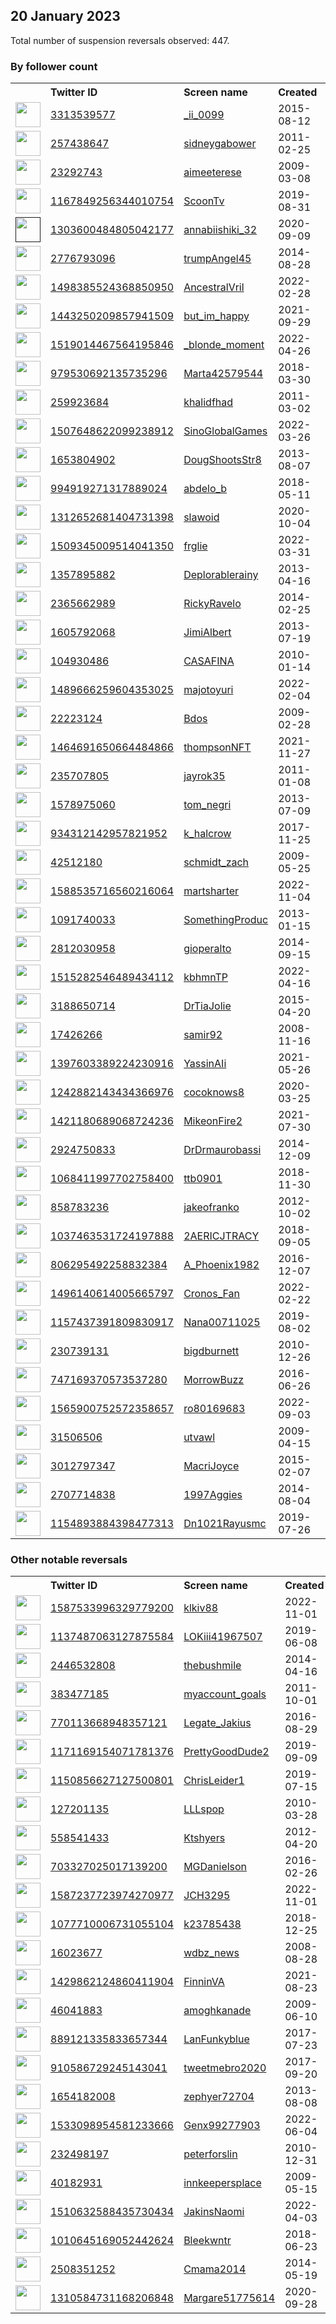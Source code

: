 
## 20 January 2023
Total number of suspension reversals observed: 447.

### By follower count
<table><tr><th></th><th align="left">Twitter ID</th><th align="left">Screen name</th>
<th align="left">Created</th><th align="left">Status</th><th align="left">Suspended</th><th align="left">Followers</th>
<tr><td><a href="https://pbs.twimg.com/profile_images/1354339447454707714/9SkKrAPy_normal.jpg"><img src="https://pbs.twimg.com/profile_images/1354339447454707714/9SkKrAPy_normal.jpg" width="40px" height="40px" align="center"/></a></td><td><a href="https://twitter.com/intent/user?user_id=3313539577">3313539577</a></td><td><a href="https://twitter.com/_ii_0099">_ii_0099</a></td><td>2015-08-12</td><td align="center"></td><td>2023-01-14</td><td>100552</td></tr>
<tr><td><a href="https://pbs.twimg.com/profile_images/1602730491102302208/nfCXF-er_normal.jpg"><img src="https://pbs.twimg.com/profile_images/1602730491102302208/nfCXF-er_normal.jpg" width="40px" height="40px" align="center"/></a></td><td><a href="https://twitter.com/intent/user?user_id=257438647">257438647</a></td><td><a href="https://twitter.com/sidneygabower">sidneygabower</a></td><td>2011-02-25</td><td align="center"></td><td>2022-12-17</td><td>48301</td></tr>
<tr><td><a href="https://pbs.twimg.com/profile_images/1515332535202775042/MVbmcbAd_normal.jpg"><img src="https://pbs.twimg.com/profile_images/1515332535202775042/MVbmcbAd_normal.jpg" width="40px" height="40px" align="center"/></a></td><td><a href="https://twitter.com/intent/user?user_id=23292743">23292743</a></td><td><a href="https://twitter.com/aimeeterese">aimeeterese</a></td><td>2009-03-08</td><td align="center"></td><td>2023-01-06</td><td>37005</td></tr>
<tr><td><a href="https://pbs.twimg.com/profile_images/1373374068192374788/4mLDYoUP_normal.jpg"><img src="https://pbs.twimg.com/profile_images/1373374068192374788/4mLDYoUP_normal.jpg" width="40px" height="40px" align="center"/></a></td><td><a href="https://twitter.com/intent/user?user_id=1167849256344010754">1167849256344010754</a></td><td><a href="https://twitter.com/ScoonTv">ScoonTv</a></td><td>2019-08-31</td><td align="center"></td><td>2022-08-17</td><td>29289</td></tr>
<tr><td><a href=""><img src="" width="40px" height="40px" align="center"/></a></td><td><a href="https://twitter.com/intent/user?user_id=1303600484805042177">1303600484805042177</a></td><td><a href="https://twitter.com/annabiishiki_32">annabiishiki_32</a></td><td>2020-09-09</td><td align="center"></td><td>2022-10-30</td><td>23574</td></tr>
<tr><td><a href="https://pbs.twimg.com/profile_images/1267560867496890371/E6WjYxKc_normal.jpg"><img src="https://pbs.twimg.com/profile_images/1267560867496890371/E6WjYxKc_normal.jpg" width="40px" height="40px" align="center"/></a></td><td><a href="https://twitter.com/intent/user?user_id=2776793096">2776793096</a></td><td><a href="https://twitter.com/trumpAngel45">trumpAngel45</a></td><td>2014-08-28</td><td align="center"></td><td></td><td>18765</td></tr>
<tr><td><a href="https://pbs.twimg.com/profile_images/1618911365111898119/OmVRKgkB_normal.jpg"><img src="https://pbs.twimg.com/profile_images/1618911365111898119/OmVRKgkB_normal.jpg" width="40px" height="40px" align="center"/></a></td><td><a href="https://twitter.com/intent/user?user_id=1498385524368850950">1498385524368850950</a></td><td><a href="https://twitter.com/AncestralVril">AncestralVril</a></td><td>2022-02-28</td><td align="center"></td><td>2022-10-26</td><td>17232</td></tr>
<tr><td><a href="https://pbs.twimg.com/profile_images/1548131530257485827/OVs5Q-DT_normal.jpg"><img src="https://pbs.twimg.com/profile_images/1548131530257485827/OVs5Q-DT_normal.jpg" width="40px" height="40px" align="center"/></a></td><td><a href="https://twitter.com/intent/user?user_id=1443250209857941509">1443250209857941509</a></td><td><a href="https://twitter.com/but_im_happy">but_im_happy</a></td><td>2021-09-29</td><td align="center"></td><td>2022-07-28</td><td>11913</td></tr>
<tr><td><a href="https://pbs.twimg.com/profile_images/1583589886334062594/7wWPMG9z_normal.jpg"><img src="https://pbs.twimg.com/profile_images/1583589886334062594/7wWPMG9z_normal.jpg" width="40px" height="40px" align="center"/></a></td><td><a href="https://twitter.com/intent/user?user_id=1519014467564195846">1519014467564195846</a></td><td><a href="https://twitter.com/_blonde_moment">_blonde_moment</a></td><td>2022-04-26</td><td align="center"></td><td>2022-11-02</td><td>10467</td></tr>
<tr><td><a href="https://pbs.twimg.com/profile_images/1510400305485258752/uLujVZCl_normal.jpg"><img src="https://pbs.twimg.com/profile_images/1510400305485258752/uLujVZCl_normal.jpg" width="40px" height="40px" align="center"/></a></td><td><a href="https://twitter.com/intent/user?user_id=979530692135735296">979530692135735296</a></td><td><a href="https://twitter.com/Marta42579544">Marta42579544</a></td><td>2018-03-30</td><td align="center"></td><td>2023-01-15</td><td>8128</td></tr>
<tr><td><a href="https://pbs.twimg.com/profile_images/1595142530953363477/1ILSrqnq_normal.jpg"><img src="https://pbs.twimg.com/profile_images/1595142530953363477/1ILSrqnq_normal.jpg" width="40px" height="40px" align="center"/></a></td><td><a href="https://twitter.com/intent/user?user_id=259923684">259923684</a></td><td><a href="https://twitter.com/khalidfhad">khalidfhad</a></td><td>2011-03-02</td><td align="center"></td><td>2023-01-15</td><td>6577</td></tr>
<tr><td><a href="https://pbs.twimg.com/profile_images/1568252323897417730/7Ib40TN5_normal.jpg"><img src="https://pbs.twimg.com/profile_images/1568252323897417730/7Ib40TN5_normal.jpg" width="40px" height="40px" align="center"/></a></td><td><a href="https://twitter.com/intent/user?user_id=1507648622099238912">1507648622099238912</a></td><td><a href="https://twitter.com/SinoGlobalGames">SinoGlobalGames</a></td><td>2022-03-26</td><td align="center"></td><td>2023-01-13</td><td>6521</td></tr>
<tr><td><a href="https://pbs.twimg.com/profile_images/1336667000890929153/GVLlNSLD_normal.jpg"><img src="https://pbs.twimg.com/profile_images/1336667000890929153/GVLlNSLD_normal.jpg" width="40px" height="40px" align="center"/></a></td><td><a href="https://twitter.com/intent/user?user_id=1653804902">1653804902</a></td><td><a href="https://twitter.com/DougShootsStr8">DougShootsStr8</a></td><td>2013-08-07</td><td align="center"></td><td>2022-10-22</td><td>5417</td></tr>
<tr><td><a href="https://pbs.twimg.com/profile_images/1618853150861008896/M7Crt-XH_normal.jpg"><img src="https://pbs.twimg.com/profile_images/1618853150861008896/M7Crt-XH_normal.jpg" width="40px" height="40px" align="center"/></a></td><td><a href="https://twitter.com/intent/user?user_id=994919271317889024">994919271317889024</a></td><td><a href="https://twitter.com/abdelo_b">abdelo_b</a></td><td>2018-05-11</td><td align="center"></td><td>2023-01-08</td><td>5372</td></tr>
<tr><td><a href="https://pbs.twimg.com/profile_images/1618249756790095872/7e95xDul_normal.jpg"><img src="https://pbs.twimg.com/profile_images/1618249756790095872/7e95xDul_normal.jpg" width="40px" height="40px" align="center"/></a></td><td><a href="https://twitter.com/intent/user?user_id=1312652681404731398">1312652681404731398</a></td><td><a href="https://twitter.com/slawoid">slawoid</a></td><td>2020-10-04</td><td align="center"></td><td>2022-12-06</td><td>5299</td></tr>
<tr><td><a href="https://pbs.twimg.com/profile_images/1608974939318525952/JC-noRaN_normal.jpg"><img src="https://pbs.twimg.com/profile_images/1608974939318525952/JC-noRaN_normal.jpg" width="40px" height="40px" align="center"/></a></td><td><a href="https://twitter.com/intent/user?user_id=1509345009514041350">1509345009514041350</a></td><td><a href="https://twitter.com/frglie">frglie</a></td><td>2022-03-31</td><td align="center"></td><td>2023-01-12</td><td>5263</td></tr>
<tr><td><a href="https://abs.twimg.com/sticky/default_profile_images/default_profile_normal.png"><img src="https://abs.twimg.com/sticky/default_profile_images/default_profile_normal.png" width="40px" height="40px" align="center"/></a></td><td><a href="https://twitter.com/intent/user?user_id=1357895882">1357895882</a></td><td><a href="https://twitter.com/Deplorablerainy">Deplorablerainy</a></td><td>2013-04-16</td><td align="center"></td><td></td><td>4931</td></tr>
<tr><td><a href="https://pbs.twimg.com/profile_images/1618586482918187008/CVHznOWX_normal.jpg"><img src="https://pbs.twimg.com/profile_images/1618586482918187008/CVHznOWX_normal.jpg" width="40px" height="40px" align="center"/></a></td><td><a href="https://twitter.com/intent/user?user_id=2365662989">2365662989</a></td><td><a href="https://twitter.com/RickyRavelo">RickyRavelo</a></td><td>2014-02-25</td><td align="center"></td><td>2022-09-04</td><td>4831</td></tr>
<tr><td><a href="https://pbs.twimg.com/profile_images/1600441200473001984/S1r4jktE_normal.jpg"><img src="https://pbs.twimg.com/profile_images/1600441200473001984/S1r4jktE_normal.jpg" width="40px" height="40px" align="center"/></a></td><td><a href="https://twitter.com/intent/user?user_id=1605792068">1605792068</a></td><td><a href="https://twitter.com/JimiAlbert">JimiAlbert</a></td><td>2013-07-19</td><td align="center"></td><td>2023-01-15</td><td>4175</td></tr>
<tr><td><a href="https://pbs.twimg.com/profile_images/1404899207647952899/HgNucGgj_normal.jpg"><img src="https://pbs.twimg.com/profile_images/1404899207647952899/HgNucGgj_normal.jpg" width="40px" height="40px" align="center"/></a></td><td><a href="https://twitter.com/intent/user?user_id=104930486">104930486</a></td><td><a href="https://twitter.com/CASAFINA">CASAFINA</a></td><td>2010-01-14</td><td align="center"></td><td>2022-07-03</td><td>3796</td></tr>
<tr><td><a href="https://pbs.twimg.com/profile_images/1606630164057960448/I-u-e-73_normal.jpg"><img src="https://pbs.twimg.com/profile_images/1606630164057960448/I-u-e-73_normal.jpg" width="40px" height="40px" align="center"/></a></td><td><a href="https://twitter.com/intent/user?user_id=1489666259604353025">1489666259604353025</a></td><td><a href="https://twitter.com/majotoyuri">majotoyuri</a></td><td>2022-02-04</td><td align="center"></td><td>2023-01-16</td><td>3684</td></tr>
<tr><td><a href="https://pbs.twimg.com/profile_images/1591388946440896515/OLSPejkC_normal.jpg"><img src="https://pbs.twimg.com/profile_images/1591388946440896515/OLSPejkC_normal.jpg" width="40px" height="40px" align="center"/></a></td><td><a href="https://twitter.com/intent/user?user_id=22223124">22223124</a></td><td><a href="https://twitter.com/Bdos">Bdos</a></td><td>2009-02-28</td><td align="center"></td><td>2023-01-15</td><td>3573</td></tr>
<tr><td><a href="https://pbs.twimg.com/profile_images/1611557482320601089/JVLnoFKU_normal.jpg"><img src="https://pbs.twimg.com/profile_images/1611557482320601089/JVLnoFKU_normal.jpg" width="40px" height="40px" align="center"/></a></td><td><a href="https://twitter.com/intent/user?user_id=1464691650664484866">1464691650664484866</a></td><td><a href="https://twitter.com/thompsonNFT">thompsonNFT</a></td><td>2021-11-27</td><td align="center"></td><td>2023-01-16</td><td>3557</td></tr>
<tr><td><a href="https://pbs.twimg.com/profile_images/1543789161831874560/m9Vetsks_normal.jpg"><img src="https://pbs.twimg.com/profile_images/1543789161831874560/m9Vetsks_normal.jpg" width="40px" height="40px" align="center"/></a></td><td><a href="https://twitter.com/intent/user?user_id=235707805">235707805</a></td><td><a href="https://twitter.com/jayrok35">jayrok35</a></td><td>2011-01-08</td><td align="center"></td><td>2023-01-19</td><td>3274</td></tr>
<tr><td><a href="https://pbs.twimg.com/profile_images/624950891171434496/7ZXYgyz1_normal.jpg"><img src="https://pbs.twimg.com/profile_images/624950891171434496/7ZXYgyz1_normal.jpg" width="40px" height="40px" align="center"/></a></td><td><a href="https://twitter.com/intent/user?user_id=1578975060">1578975060</a></td><td><a href="https://twitter.com/tom_negri">tom_negri</a></td><td>2013-07-09</td><td align="center"></td><td>2023-01-16</td><td>2994</td></tr>
<tr><td><a href="https://pbs.twimg.com/profile_images/1616437717339983872/KH7U5AiC_normal.jpg"><img src="https://pbs.twimg.com/profile_images/1616437717339983872/KH7U5AiC_normal.jpg" width="40px" height="40px" align="center"/></a></td><td><a href="https://twitter.com/intent/user?user_id=934312142957821952">934312142957821952</a></td><td><a href="https://twitter.com/k_halcrow">k_halcrow</a></td><td>2017-11-25</td><td align="center"></td><td>2023-01-13</td><td>2878</td></tr>
<tr><td><a href="https://pbs.twimg.com/profile_images/1618386734064050183/QqZuXKnV_normal.jpg"><img src="https://pbs.twimg.com/profile_images/1618386734064050183/QqZuXKnV_normal.jpg" width="40px" height="40px" align="center"/></a></td><td><a href="https://twitter.com/intent/user?user_id=42512180">42512180</a></td><td><a href="https://twitter.com/schmidt_zach">schmidt_zach</a></td><td>2009-05-25</td><td align="center"></td><td>2022-06-17</td><td>2851</td></tr>
<tr><td><a href="https://pbs.twimg.com/profile_images/1588538761192816643/X9HpFe5u_normal.jpg"><img src="https://pbs.twimg.com/profile_images/1588538761192816643/X9HpFe5u_normal.jpg" width="40px" height="40px" align="center"/></a></td><td><a href="https://twitter.com/intent/user?user_id=1588535716560216064">1588535716560216064</a></td><td><a href="https://twitter.com/martsharter">martsharter</a></td><td>2022-11-04</td><td align="center"></td><td>2023-01-12</td><td>2834</td></tr>
<tr><td><a href="https://pbs.twimg.com/profile_images/1333480525433073667/PuBpu4y__normal.jpg"><img src="https://pbs.twimg.com/profile_images/1333480525433073667/PuBpu4y__normal.jpg" width="40px" height="40px" align="center"/></a></td><td><a href="https://twitter.com/intent/user?user_id=1091740033">1091740033</a></td><td><a href="https://twitter.com/SomethingProduc">SomethingProduc</a></td><td>2013-01-15</td><td align="center"></td><td>2022-11-03</td><td>2784</td></tr>
<tr><td><a href="https://pbs.twimg.com/profile_images/1595834065864851467/Ek5SoOlB_normal.jpg"><img src="https://pbs.twimg.com/profile_images/1595834065864851467/Ek5SoOlB_normal.jpg" width="40px" height="40px" align="center"/></a></td><td><a href="https://twitter.com/intent/user?user_id=2812030958">2812030958</a></td><td><a href="https://twitter.com/gioperalto">gioperalto</a></td><td>2014-09-15</td><td align="center">🔒</td><td>2023-01-15</td><td>2784</td></tr>
<tr><td><a href="https://pbs.twimg.com/profile_images/1515538584744660993/1zyKMMco_normal.jpg"><img src="https://pbs.twimg.com/profile_images/1515538584744660993/1zyKMMco_normal.jpg" width="40px" height="40px" align="center"/></a></td><td><a href="https://twitter.com/intent/user?user_id=1515282546489434112">1515282546489434112</a></td><td><a href="https://twitter.com/kbhmnTP">kbhmnTP</a></td><td>2022-04-16</td><td align="center"></td><td>2022-12-09</td><td>2696</td></tr>
<tr><td><a href="https://pbs.twimg.com/profile_images/1448032963501953025/xl6Ew-3b_normal.jpg"><img src="https://pbs.twimg.com/profile_images/1448032963501953025/xl6Ew-3b_normal.jpg" width="40px" height="40px" align="center"/></a></td><td><a href="https://twitter.com/intent/user?user_id=3188650714">3188650714</a></td><td><a href="https://twitter.com/DrTiaJolie">DrTiaJolie</a></td><td>2015-04-20</td><td align="center"></td><td>2023-01-14</td><td>2695</td></tr>
<tr><td><a href="https://pbs.twimg.com/profile_images/1586824849359511555/EjSg2wRP_normal.jpg"><img src="https://pbs.twimg.com/profile_images/1586824849359511555/EjSg2wRP_normal.jpg" width="40px" height="40px" align="center"/></a></td><td><a href="https://twitter.com/intent/user?user_id=17426266">17426266</a></td><td><a href="https://twitter.com/samir92">samir92</a></td><td>2008-11-16</td><td align="center"></td><td>2023-01-10</td><td>2652</td></tr>
<tr><td><a href="https://pbs.twimg.com/profile_images/1617066609272659968/xdkNOAZa_normal.jpg"><img src="https://pbs.twimg.com/profile_images/1617066609272659968/xdkNOAZa_normal.jpg" width="40px" height="40px" align="center"/></a></td><td><a href="https://twitter.com/intent/user?user_id=1397603389224230916">1397603389224230916</a></td><td><a href="https://twitter.com/YassinAIi">YassinAIi</a></td><td>2021-05-26</td><td align="center"></td><td>2023-01-15</td><td>2559</td></tr>
<tr><td><a href="https://pbs.twimg.com/profile_images/1348732032776593416/q499y-1Q_normal.jpg"><img src="https://pbs.twimg.com/profile_images/1348732032776593416/q499y-1Q_normal.jpg" width="40px" height="40px" align="center"/></a></td><td><a href="https://twitter.com/intent/user?user_id=1242882143434366976">1242882143434366976</a></td><td><a href="https://twitter.com/cocoknows8">cocoknows8</a></td><td>2020-03-25</td><td align="center"></td><td>2023-01-15</td><td>2540</td></tr>
<tr><td><a href="https://pbs.twimg.com/profile_images/1421180922574118919/yHZ2FUI6_normal.jpg"><img src="https://pbs.twimg.com/profile_images/1421180922574118919/yHZ2FUI6_normal.jpg" width="40px" height="40px" align="center"/></a></td><td><a href="https://twitter.com/intent/user?user_id=1421180689068724236">1421180689068724236</a></td><td><a href="https://twitter.com/MikeonFire2">MikeonFire2</a></td><td>2021-07-30</td><td align="center"></td><td>2022-07-17</td><td>2540</td></tr>
<tr><td><a href="https://pbs.twimg.com/profile_images/930595940955820033/sb379kHa_normal.jpg"><img src="https://pbs.twimg.com/profile_images/930595940955820033/sb379kHa_normal.jpg" width="40px" height="40px" align="center"/></a></td><td><a href="https://twitter.com/intent/user?user_id=2924750833">2924750833</a></td><td><a href="https://twitter.com/DrDrmaurobassi">DrDrmaurobassi</a></td><td>2014-12-09</td><td align="center"></td><td>2022-04-24</td><td>2491</td></tr>
<tr><td><a href="https://pbs.twimg.com/profile_images/1481878849352867845/DgjMKK-3_normal.jpg"><img src="https://pbs.twimg.com/profile_images/1481878849352867845/DgjMKK-3_normal.jpg" width="40px" height="40px" align="center"/></a></td><td><a href="https://twitter.com/intent/user?user_id=1068411997702758400">1068411997702758400</a></td><td><a href="https://twitter.com/ttb0901">ttb0901</a></td><td>2018-11-30</td><td align="center"></td><td>2022-07-12</td><td>2468</td></tr>
<tr><td><a href="https://pbs.twimg.com/profile_images/1607989779395710976/28_0w1vF_normal.png"><img src="https://pbs.twimg.com/profile_images/1607989779395710976/28_0w1vF_normal.png" width="40px" height="40px" align="center"/></a></td><td><a href="https://twitter.com/intent/user?user_id=858783236">858783236</a></td><td><a href="https://twitter.com/jakeofranko">jakeofranko</a></td><td>2012-10-02</td><td align="center"></td><td>2023-01-11</td><td>2440</td></tr>
<tr><td><a href="https://pbs.twimg.com/profile_images/1617318823882899456/GZG-WYJc_normal.jpg"><img src="https://pbs.twimg.com/profile_images/1617318823882899456/GZG-WYJc_normal.jpg" width="40px" height="40px" align="center"/></a></td><td><a href="https://twitter.com/intent/user?user_id=1037463531724197888">1037463531724197888</a></td><td><a href="https://twitter.com/2AERICJTRACY">2AERICJTRACY</a></td><td>2018-09-05</td><td align="center"></td><td>2022-10-29</td><td>2406</td></tr>
<tr><td><a href="https://pbs.twimg.com/profile_images/1592000759830380544/jgEciSGE_normal.jpg"><img src="https://pbs.twimg.com/profile_images/1592000759830380544/jgEciSGE_normal.jpg" width="40px" height="40px" align="center"/></a></td><td><a href="https://twitter.com/intent/user?user_id=806295492258832384">806295492258832384</a></td><td><a href="https://twitter.com/A_Phoenix1982">A_Phoenix1982</a></td><td>2016-12-07</td><td align="center"></td><td>2022-12-11</td><td>2336</td></tr>
<tr><td><a href="https://pbs.twimg.com/profile_images/1616122128075571219/2-xTShm-_normal.jpg"><img src="https://pbs.twimg.com/profile_images/1616122128075571219/2-xTShm-_normal.jpg" width="40px" height="40px" align="center"/></a></td><td><a href="https://twitter.com/intent/user?user_id=1496140614005665797">1496140614005665797</a></td><td><a href="https://twitter.com/Cronos_Fan">Cronos_Fan</a></td><td>2022-02-22</td><td align="center"></td><td>2023-01-16</td><td>2305</td></tr>
<tr><td><a href="https://pbs.twimg.com/profile_images/1166178734971338752/ka7XTVF1_normal.jpg"><img src="https://pbs.twimg.com/profile_images/1166178734971338752/ka7XTVF1_normal.jpg" width="40px" height="40px" align="center"/></a></td><td><a href="https://twitter.com/intent/user?user_id=1157437391809830917">1157437391809830917</a></td><td><a href="https://twitter.com/Nana00711025">Nana00711025</a></td><td>2019-08-02</td><td align="center"></td><td></td><td>2279</td></tr>
<tr><td><a href="https://pbs.twimg.com/profile_images/1619100666584043522/O13wDRQ7_normal.jpg"><img src="https://pbs.twimg.com/profile_images/1619100666584043522/O13wDRQ7_normal.jpg" width="40px" height="40px" align="center"/></a></td><td><a href="https://twitter.com/intent/user?user_id=230739131">230739131</a></td><td><a href="https://twitter.com/bigdburnett">bigdburnett</a></td><td>2010-12-26</td><td align="center"></td><td></td><td>2240</td></tr>
<tr><td><a href="https://pbs.twimg.com/profile_images/1613471302085476353/6f-7ETRa_normal.jpg"><img src="https://pbs.twimg.com/profile_images/1613471302085476353/6f-7ETRa_normal.jpg" width="40px" height="40px" align="center"/></a></td><td><a href="https://twitter.com/intent/user?user_id=747169370573537280">747169370573537280</a></td><td><a href="https://twitter.com/MorrowBuzz">MorrowBuzz</a></td><td>2016-06-26</td><td align="center"></td><td>2023-01-13</td><td>2235</td></tr>
<tr><td><a href="https://pbs.twimg.com/profile_images/1616487157681487887/kh8a0yET_normal.jpg"><img src="https://pbs.twimg.com/profile_images/1616487157681487887/kh8a0yET_normal.jpg" width="40px" height="40px" align="center"/></a></td><td><a href="https://twitter.com/intent/user?user_id=1565900752572358657">1565900752572358657</a></td><td><a href="https://twitter.com/ro80169683">ro80169683</a></td><td>2022-09-03</td><td align="center"></td><td>2023-01-16</td><td>2199</td></tr>
<tr><td><a href="https://pbs.twimg.com/profile_images/1616112387190317058/KozT43II_normal.jpg"><img src="https://pbs.twimg.com/profile_images/1616112387190317058/KozT43II_normal.jpg" width="40px" height="40px" align="center"/></a></td><td><a href="https://twitter.com/intent/user?user_id=31506506">31506506</a></td><td><a href="https://twitter.com/utvawl">utvawl</a></td><td>2009-04-15</td><td align="center"></td><td>2023-01-15</td><td>2165</td></tr>
<tr><td><a href="https://pbs.twimg.com/profile_images/564187172249432065/-6CTKTCN_normal.jpeg"><img src="https://pbs.twimg.com/profile_images/564187172249432065/-6CTKTCN_normal.jpeg" width="40px" height="40px" align="center"/></a></td><td><a href="https://twitter.com/intent/user?user_id=3012797347">3012797347</a></td><td><a href="https://twitter.com/MacriJoyce">MacriJoyce</a></td><td>2015-02-07</td><td align="center"></td><td>2022-12-14</td><td>2141</td></tr>
<tr><td><a href="https://pbs.twimg.com/profile_images/1475100419609313281/BrNdr1wU_normal.jpg"><img src="https://pbs.twimg.com/profile_images/1475100419609313281/BrNdr1wU_normal.jpg" width="40px" height="40px" align="center"/></a></td><td><a href="https://twitter.com/intent/user?user_id=2707714838">2707714838</a></td><td><a href="https://twitter.com/1997Aggies">1997Aggies</a></td><td>2014-08-04</td><td align="center"></td><td>2023-01-13</td><td>2136</td></tr>
<tr><td><a href="https://pbs.twimg.com/profile_images/1618789953336475651/jywbM0bs_normal.jpg"><img src="https://pbs.twimg.com/profile_images/1618789953336475651/jywbM0bs_normal.jpg" width="40px" height="40px" align="center"/></a></td><td><a href="https://twitter.com/intent/user?user_id=1154893884398477313">1154893884398477313</a></td><td><a href="https://twitter.com/Dn1021Rayusmc">Dn1021Rayusmc</a></td><td>2019-07-26</td><td align="center"></td><td></td><td>2120</td></tr>
</table>

### Other notable reversals
<table><tr><th></th><th align="left">Twitter ID</th><th align="left">Screen name</th>
<th align="left">Created</th><th align="left">Status</th><th align="left">Suspended</th><th align="left">Followers</th>
<tr><td><a href="https://pbs.twimg.com/profile_images/1601307208402305024/mY13_7yU_normal.jpg"><img src="https://pbs.twimg.com/profile_images/1601307208402305024/mY13_7yU_normal.jpg" width="40px" height="40px" align="center"/></a></td><td><a href="https://twitter.com/intent/user?user_id=1587533996329779200">1587533996329779200</a></td><td><a href="https://twitter.com/klkiv88">klkiv88</a></td><td>2022-11-01</td><td align="center">🔒</td><td>2022-12-19</td><td>277</td></tr>
<tr><td><a href="https://pbs.twimg.com/profile_images/1508177443273809922/MPMSnouB_normal.jpg"><img src="https://pbs.twimg.com/profile_images/1508177443273809922/MPMSnouB_normal.jpg" width="40px" height="40px" align="center"/></a></td><td><a href="https://twitter.com/intent/user?user_id=1137487063127875584">1137487063127875584</a></td><td><a href="https://twitter.com/LOKiii41967507">LOKiii41967507</a></td><td>2019-06-08</td><td align="center"></td><td>2022-12-09</td><td>1222</td></tr>
<tr><td><a href="https://pbs.twimg.com/profile_images/1278812827034271744/8lHpj6SY_normal.jpg"><img src="https://pbs.twimg.com/profile_images/1278812827034271744/8lHpj6SY_normal.jpg" width="40px" height="40px" align="center"/></a></td><td><a href="https://twitter.com/intent/user?user_id=2446532808">2446532808</a></td><td><a href="https://twitter.com/thebushmile">thebushmile</a></td><td>2014-04-16</td><td align="center"></td><td>2023-01-14</td><td>196</td></tr>
<tr><td><a href="https://pbs.twimg.com/profile_images/1506979335697321988/a9YvpQU1_normal.jpg"><img src="https://pbs.twimg.com/profile_images/1506979335697321988/a9YvpQU1_normal.jpg" width="40px" height="40px" align="center"/></a></td><td><a href="https://twitter.com/intent/user?user_id=383477185">383477185</a></td><td><a href="https://twitter.com/myaccount_goals">myaccount_goals</a></td><td>2011-10-01</td><td align="center"></td><td>2023-01-17</td><td>250</td></tr>
<tr><td><a href="https://pbs.twimg.com/profile_images/1588148719547207685/_uxbtRS3_normal.jpg"><img src="https://pbs.twimg.com/profile_images/1588148719547207685/_uxbtRS3_normal.jpg" width="40px" height="40px" align="center"/></a></td><td><a href="https://twitter.com/intent/user?user_id=770113668948357121">770113668948357121</a></td><td><a href="https://twitter.com/Legate_Jakius">Legate_Jakius</a></td><td>2016-08-29</td><td align="center"></td><td>2023-01-15</td><td>95</td></tr>
<tr><td><a href="https://pbs.twimg.com/profile_images/1171169265023688705/42_eITUP_normal.jpg"><img src="https://pbs.twimg.com/profile_images/1171169265023688705/42_eITUP_normal.jpg" width="40px" height="40px" align="center"/></a></td><td><a href="https://twitter.com/intent/user?user_id=1171169154071781376">1171169154071781376</a></td><td><a href="https://twitter.com/PrettyGoodDude2">PrettyGoodDude2</a></td><td>2019-09-09</td><td align="center"></td><td>2023-01-13</td><td>87</td></tr>
<tr><td><a href="https://pbs.twimg.com/profile_images/1586760219304001536/B4KtwZd5_normal.jpg"><img src="https://pbs.twimg.com/profile_images/1586760219304001536/B4KtwZd5_normal.jpg" width="40px" height="40px" align="center"/></a></td><td><a href="https://twitter.com/intent/user?user_id=1150856627127500801">1150856627127500801</a></td><td><a href="https://twitter.com/ChrisLeider1">ChrisLeider1</a></td><td>2019-07-15</td><td align="center"></td><td>2023-01-14</td><td>1069</td></tr>
<tr><td><a href="https://pbs.twimg.com/profile_images/1295464244754944000/rI75FJMu_normal.jpg"><img src="https://pbs.twimg.com/profile_images/1295464244754944000/rI75FJMu_normal.jpg" width="40px" height="40px" align="center"/></a></td><td><a href="https://twitter.com/intent/user?user_id=127201135">127201135</a></td><td><a href="https://twitter.com/LLLspop">LLLspop</a></td><td>2010-03-28</td><td align="center"></td><td>2023-01-18</td><td>407</td></tr>
<tr><td><a href="https://pbs.twimg.com/profile_images/922259555723161600/C9HDDOvy_normal.jpg"><img src="https://pbs.twimg.com/profile_images/922259555723161600/C9HDDOvy_normal.jpg" width="40px" height="40px" align="center"/></a></td><td><a href="https://twitter.com/intent/user?user_id=558541433">558541433</a></td><td><a href="https://twitter.com/Ktshyers">Ktshyers</a></td><td>2012-04-20</td><td align="center">🔒</td><td>2023-01-14</td><td>8</td></tr>
<tr><td><a href="https://pbs.twimg.com/profile_images/1145417096106512384/WkU_79zo_normal.jpg"><img src="https://pbs.twimg.com/profile_images/1145417096106512384/WkU_79zo_normal.jpg" width="40px" height="40px" align="center"/></a></td><td><a href="https://twitter.com/intent/user?user_id=703327025017139200">703327025017139200</a></td><td><a href="https://twitter.com/MGDanielson">MGDanielson</a></td><td>2016-02-26</td><td align="center"></td><td>2023-01-15</td><td>176</td></tr>
<tr><td><a href="https://pbs.twimg.com/profile_images/1587238901193883649/bW353SVR_normal.jpg"><img src="https://pbs.twimg.com/profile_images/1587238901193883649/bW353SVR_normal.jpg" width="40px" height="40px" align="center"/></a></td><td><a href="https://twitter.com/intent/user?user_id=1587237723974270977">1587237723974270977</a></td><td><a href="https://twitter.com/JCH3295">JCH3295</a></td><td>2022-11-01</td><td align="center"></td><td>2023-01-15</td><td>155</td></tr>
<tr><td><a href="https://pbs.twimg.com/profile_images/1077916299945226241/brnfKmYR_normal.jpg"><img src="https://pbs.twimg.com/profile_images/1077916299945226241/brnfKmYR_normal.jpg" width="40px" height="40px" align="center"/></a></td><td><a href="https://twitter.com/intent/user?user_id=1077710006731055104">1077710006731055104</a></td><td><a href="https://twitter.com/k23785438">k23785438</a></td><td>2018-12-25</td><td align="center"></td><td>2023-01-14</td><td>174</td></tr>
<tr><td><a href="https://pbs.twimg.com/profile_images/1565403162151985152/uip5iGQd_normal.jpg"><img src="https://pbs.twimg.com/profile_images/1565403162151985152/uip5iGQd_normal.jpg" width="40px" height="40px" align="center"/></a></td><td><a href="https://twitter.com/intent/user?user_id=16023677">16023677</a></td><td><a href="https://twitter.com/wdbz_news">wdbz_news</a></td><td>2008-08-28</td><td align="center"></td><td>2022-12-23</td><td>878</td></tr>
<tr><td><a href="https://pbs.twimg.com/profile_images/1429862229655105539/Cawkg3fi_normal.jpg"><img src="https://pbs.twimg.com/profile_images/1429862229655105539/Cawkg3fi_normal.jpg" width="40px" height="40px" align="center"/></a></td><td><a href="https://twitter.com/intent/user?user_id=1429862124860411904">1429862124860411904</a></td><td><a href="https://twitter.com/FinninVA">FinninVA</a></td><td>2021-08-23</td><td align="center"></td><td>2023-01-15</td><td>19</td></tr>
<tr><td><a href="https://pbs.twimg.com/profile_images/916526788234297344/qwgWhBTn_normal.jpg"><img src="https://pbs.twimg.com/profile_images/916526788234297344/qwgWhBTn_normal.jpg" width="40px" height="40px" align="center"/></a></td><td><a href="https://twitter.com/intent/user?user_id=46041883">46041883</a></td><td><a href="https://twitter.com/amoghkanade">amoghkanade</a></td><td>2009-06-10</td><td align="center">🔒</td><td>2023-01-16</td><td>592</td></tr>
<tr><td><a href="https://pbs.twimg.com/profile_images/1500133769700954116/oXXClJ9c_normal.jpg"><img src="https://pbs.twimg.com/profile_images/1500133769700954116/oXXClJ9c_normal.jpg" width="40px" height="40px" align="center"/></a></td><td><a href="https://twitter.com/intent/user?user_id=889121335833657344">889121335833657344</a></td><td><a href="https://twitter.com/LanFunkyblue">LanFunkyblue</a></td><td>2017-07-23</td><td align="center"></td><td>2023-01-15</td><td>408</td></tr>
<tr><td><a href="https://pbs.twimg.com/profile_images/1225832298848956416/aoDueg9b_normal.jpg"><img src="https://pbs.twimg.com/profile_images/1225832298848956416/aoDueg9b_normal.jpg" width="40px" height="40px" align="center"/></a></td><td><a href="https://twitter.com/intent/user?user_id=910586729245143041">910586729245143041</a></td><td><a href="https://twitter.com/tweetmebro2020">tweetmebro2020</a></td><td>2017-09-20</td><td align="center"></td><td>2023-01-15</td><td>96</td></tr>
<tr><td><a href="https://pbs.twimg.com/profile_images/898507287064715265/I9ukpRB9_normal.jpg"><img src="https://pbs.twimg.com/profile_images/898507287064715265/I9ukpRB9_normal.jpg" width="40px" height="40px" align="center"/></a></td><td><a href="https://twitter.com/intent/user?user_id=1654182008">1654182008</a></td><td><a href="https://twitter.com/zephyer72704">zephyer72704</a></td><td>2013-08-08</td><td align="center"></td><td>2023-01-14</td><td>542</td></tr>
<tr><td><a href="https://pbs.twimg.com/profile_images/1533991553915670528/vBV_pEUZ_normal.jpg"><img src="https://pbs.twimg.com/profile_images/1533991553915670528/vBV_pEUZ_normal.jpg" width="40px" height="40px" align="center"/></a></td><td><a href="https://twitter.com/intent/user?user_id=1533098954581233666">1533098954581233666</a></td><td><a href="https://twitter.com/Genx99277903">Genx99277903</a></td><td>2022-06-04</td><td align="center"></td><td>2023-01-15</td><td>111</td></tr>
<tr><td><a href="https://pbs.twimg.com/profile_images/1553088002070614019/F0gliqNm_normal.jpg"><img src="https://pbs.twimg.com/profile_images/1553088002070614019/F0gliqNm_normal.jpg" width="40px" height="40px" align="center"/></a></td><td><a href="https://twitter.com/intent/user?user_id=232498197">232498197</a></td><td><a href="https://twitter.com/peterforslin">peterforslin</a></td><td>2010-12-31</td><td align="center"></td><td>2023-01-12</td><td>1651</td></tr>
<tr><td><a href="https://pbs.twimg.com/profile_images/524409343538495489/BuTVT5BL_normal.jpeg"><img src="https://pbs.twimg.com/profile_images/524409343538495489/BuTVT5BL_normal.jpeg" width="40px" height="40px" align="center"/></a></td><td><a href="https://twitter.com/intent/user?user_id=40182931">40182931</a></td><td><a href="https://twitter.com/innkeepersplace">innkeepersplace</a></td><td>2009-05-15</td><td align="center"></td><td>2023-01-15</td><td>115</td></tr>
<tr><td><a href="https://pbs.twimg.com/profile_images/1616133614613450753/vo8NQuNQ_normal.jpg"><img src="https://pbs.twimg.com/profile_images/1616133614613450753/vo8NQuNQ_normal.jpg" width="40px" height="40px" align="center"/></a></td><td><a href="https://twitter.com/intent/user?user_id=1510632588435730434">1510632588435730434</a></td><td><a href="https://twitter.com/JakinsNaomi">JakinsNaomi</a></td><td>2022-04-03</td><td align="center"></td><td>2023-01-16</td><td>1319</td></tr>
<tr><td><a href="https://pbs.twimg.com/profile_images/1576768135545475072/nHA4KuzG_normal.jpg"><img src="https://pbs.twimg.com/profile_images/1576768135545475072/nHA4KuzG_normal.jpg" width="40px" height="40px" align="center"/></a></td><td><a href="https://twitter.com/intent/user?user_id=1010645169052442624">1010645169052442624</a></td><td><a href="https://twitter.com/Bleekwntr">Bleekwntr</a></td><td>2018-06-23</td><td align="center"></td><td>2023-01-13</td><td>139</td></tr>
<tr><td><a href="https://pbs.twimg.com/profile_images/1431444170393088002/civeVKq1_normal.jpg"><img src="https://pbs.twimg.com/profile_images/1431444170393088002/civeVKq1_normal.jpg" width="40px" height="40px" align="center"/></a></td><td><a href="https://twitter.com/intent/user?user_id=2508351252">2508351252</a></td><td><a href="https://twitter.com/Cmama2014">Cmama2014</a></td><td>2014-05-19</td><td align="center"></td><td>2023-01-15</td><td>583</td></tr>
<tr><td><a href="https://pbs.twimg.com/profile_images/1310585332774043649/HBP_Pewb_normal.jpg"><img src="https://pbs.twimg.com/profile_images/1310585332774043649/HBP_Pewb_normal.jpg" width="40px" height="40px" align="center"/></a></td><td><a href="https://twitter.com/intent/user?user_id=1310584731168206848">1310584731168206848</a></td><td><a href="https://twitter.com/Margare51775614">Margare51775614</a></td><td>2020-09-28</td><td align="center"></td><td>2023-01-06</td><td>602</td></tr>
</table>

